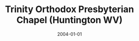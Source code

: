 ---
date: &id001 2004-01-01
end_date: null
location:
  address: null
  city: Huntington
  state: WV
minister:
- end: 2009-01-01
  name: Boone Leigh
  start: 2007-01-01
  type: Organizing Pastor
- end: 2015-01-01
  name: David Robbins
  start: 2010-01-01
  type: Organizing Pastor
ministers:
- Boone Leigh
- David Robbins
name: Trinity Orthodox Presbyterian Chapel
names: null
origination_date: *id001
raw_data: 'WEST VIRGINIA Huntingont

  Trinity Orthodox Presbyterian Chapel (2004-2015)

  Org. Pastors: Boone Leigh, 2007-9

  David Robbins, 2010-15

  '
received_from: null
states:
- WV
status:
  active: false
  end_date: 2015-01-01
  reason: null
  received_from: null
  withdrawal_to: null
title: Trinity Orthodox Presbyterian Chapel (Huntington WV)
year_established:
- 2004

---